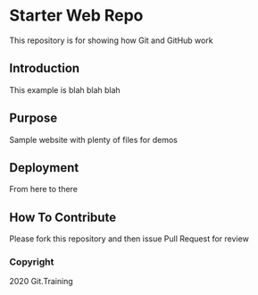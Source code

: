 # Starter Web Repo

This repository is for showing how Git and GitHub work

## Introduction

This example is blah blah blah

## Purpose

Sample website with plenty of files for demos

## Deployment

From here to there

## How To Contribute

Please fork this repository and then issue Pull Request for review

### Copyright

2020 Git.Training
